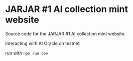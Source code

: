 # JARJAR #1 AI collection mint website

Source code for the JARJAR #1 AI collection mint website.

Interacting with AI Oracle on testnet

run with `npm run dev`
